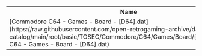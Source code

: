 <table>
<tr><th>Name</th><th>Size</th></tr>
<tr><td>
[Commodore C64 - Games - Board - [D64].dat](https://raw.githubusercontent.com/open-retrogaming-archive/dat-catalog/main/root/basic/TOSEC/Commodore/C64/Games/Board/[D64]/Commodore C64 - Games - Board - [D64].dat)
</td><td>552594</td></tr>
</table>
